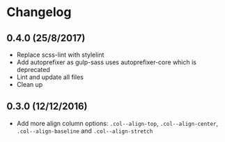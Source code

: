 # Changelog
## 0.4.0 (25/8/2017)

* Replace scss-lint with stylelint
* Add autoprefixer as gulp-sass uses autoprefixer-core which is deprecated
* Lint and update all files
* Clean up

## 0.3.0 (12/12/2016)

* Add more align column options: `.col--align-top`, `.col--align-center`, `.col--align-baseline` and `.col--align-stretch`

